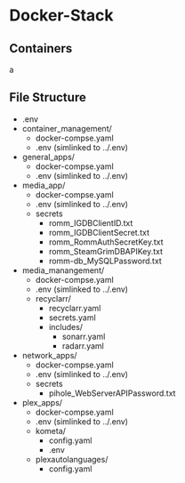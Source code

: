 # Docker-Stack
## Containers
a
## File Structure
- .env
- container_management/
  - docker-compse.yaml
  - .env (simlinked to ../.env)
- general_apps/
  - docker-compse.yaml
  - .env (simlinked to ../.env)
- media_app/
  - docker-compse.yaml
  - .env (simlinked to ../.env)
  - secrets
    - romm_IGDBClientID.txt
    - romm_IGDBClientSecret.txt
    - romm_RommAuthSecretKey.txt
    - romm_SteamGrimDBAPIKey.txt
    - romm-db_MySQLPassword.txt
- media_manangement/
  - docker-compse.yaml
  - .env (simlinked to ../.env)
  - recyclarr/
    - recyclarr.yaml
    - secrets.yaml
    - includes/
      - sonarr.yaml
      - radarr.yaml
- network_apps/
  - docker-compse.yaml
  - .env (simlinked to ../.env)
  - secrets
    - pihole_WebServerAPIPassword.txt
- plex_apps/
  - docker-compse.yaml
  - .env (simlinked to ../.env)
  - kometa/
    - config.yaml
    - .env
  - plexautolanguages/
    - config.yaml
